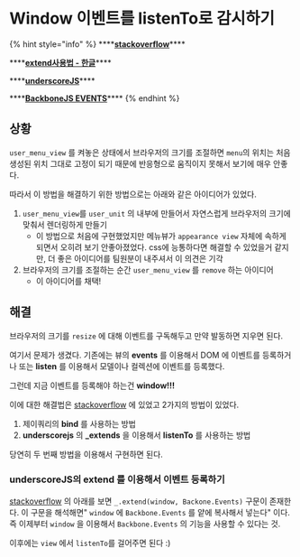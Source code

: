 # Window 이벤트를 listenTo로 감시하기

{% hint style="info" %}
\*\*\*\*[**stackoverflow**](https://stackoverflow.com/questions/9110060/how-do-i-add-a-resize-event-to-the-window-in-a-view-using-backbone/9110145)\*\*\*\*

\*\*\*\*[**extend사용법 - 한글**](https://dololak.tistory.com/774)\*\*\*\*

\*\*\*\*[**underscoreJS**](https://underscorejs.org/#extend)\*\*\*\*

\*\*\*\*[**BackboneJS EVENTS**](https://backbonejs.org/#Events)\*\*\*\*
{% endhint %}

## 상황

`user_menu_view` 를 켜놓은 상태에서 브라우저의 크기를 조절하면 `menu`의 위치는 처음 생성된 위치 그대로 고정이 되기 때문에 반응형으로 움직이지 못해서 보기에 매우 안좋다.

따라서 이 방법을 해결하기 위한 방법으로는 아래와 같은 아이디어가 있었다.

1. `user_menu_view`를 `user_unit` 의 내부에 만들어서 자연스럽게 브라우저의 크기에 맞춰서 렌더링하게 만들기
   * 이 방법으로 처음에 구현했었지만 메뉴뷰가 `appearance view` 자체에 속하게 되면서 오히려 보기 안좋아졌었다. css에 능통하다면 해결할 수 있었을거 같지만, 더 좋은 아이디어를 팀원분이 내주셔서 이 의견은 기각
2. 브라우저의 크기를 조절하는 순간 `user_menu_view` 를 `remove` 하는 아이디어
   * 이 아이디어를 채택!

## 해결

브라우저의 크기를 `resize` 에 대해 이벤트를 구독해두고 만약 발동하면 지우면 된다.

여기서 문제가 생겼다. 기존에는 뷰의 **events** 를 이용해서 DOM 에 이벤트를 등록하거나 또는 **listen** 를 이용해서 모델이나 컬렉션에 이벤트를 등록했다.

그런데 지금 이벤트를 등록해야 하는건 **window!!!**

이에 대한 해결법은 [stackoverflow](https://stackoverflow.com/questions/9110060/how-do-i-add-a-resize-event-to-the-window-in-a-view-using-backbone/9110145) 에 있었고 2가지의 방법이 있었다.

1. 제이쿼리의 **bind** 를 사용하는 방법
2. **underscorejs** 의 **\_extends** 을 이용해서 **listenTo** 를 사용하는 방법

당연히 두 번째 방법을 이용해서 구현하면 된다.

### underscoreJS의 extend 를 이용해서 이벤트 등록하기

[stackoverflow](https://stackoverflow.com/questions/9110060/how-do-i-add-a-resize-event-to-the-window-in-a-view-using-backbone/9110145) 의 아래를 보면 `_.extend(window, Backone.Events)` 구문이 존재한다. 이 구문을 해석해면" `window` 에 `Backbone.Events` 를 얕에 복사해서 넣는다" 이다. 즉 이제부터 `window` 을 이용해서 `Backbone.Events` 의 기능을 사용할 수 있다는 것.

이후에는 `view` 에서 `listenTo`를 걸어주면 된다 :\)

